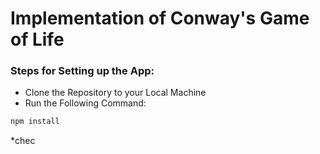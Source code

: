 # Implementation of Conway's Game of Life

### Steps for Setting up the App:
* Clone the Repository to your Local Machine
* Run the Following Command:
 ```bash
 npm install 
 ```
 *chec

